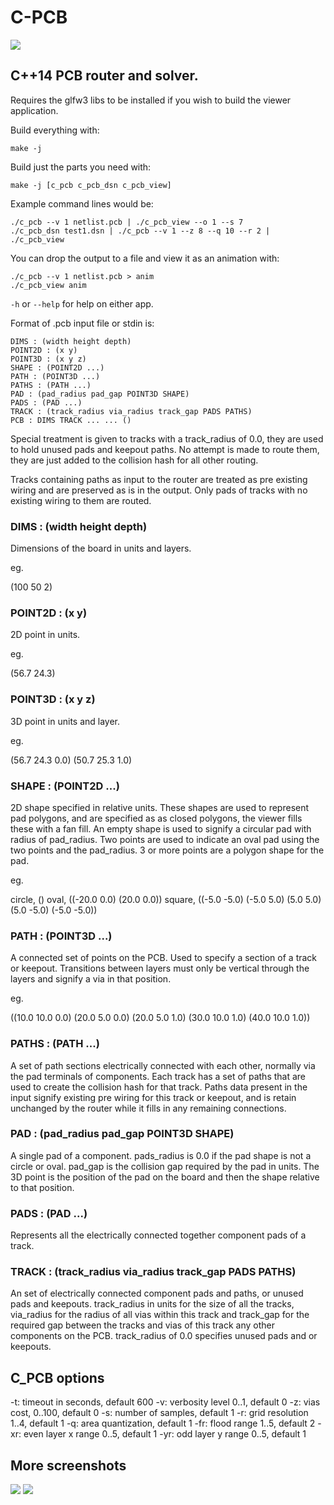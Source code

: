# C-PCB

![](./test3.png)

## C++14 PCB router and solver.

Requires the glfw3 libs to be installed if you wish to build the viewer
application.

Build everything with:

```
make -j
```

Build just the parts you need with:

```
make -j [c_pcb c_pcb_dsn c_pcb_view]
```

Example command lines would be:

```
./c_pcb --v 1 netlist.pcb | ./c_pcb_view --o 1 --s 7
./c_pcb_dsn test1.dsn | ./c_pcb --v 1 --z 8 --q 10 --r 2 | ./c_pcb_view
```

You can drop the output to a file and view it as an animation with:

```
./c_pcb --v 1 netlist.pcb > anim
./c_pcb_view anim
```

`-h` or `--help` for help on either app.

Format of .pcb input file or stdin is:

```
DIMS : (width height depth)
POINT2D : (x y)
POINT3D : (x y z)
SHAPE : (POINT2D ...)
PATH : (POINT3D ...)
PATHS : (PATH ...)
PAD : (pad_radius pad_gap POINT3D SHAPE)
PADS : (PAD ...)
TRACK : (track_radius via_radius track_gap PADS PATHS)
PCB : DIMS TRACK ... ... ()
```

Special treatment is given to tracks with a track_radius of 0.0, they are used
to hold unused pads and keepout paths. No attempt is made to route them, they
are just added to the collision hash for all other routing.

Tracks containing paths as input to the router are treated as pre existing
wiring and are preserved as is in the output. Only pads of tracks with no
existing wiring to them are routed.

### DIMS : (width height depth)

Dimensions of the board in units and layers.

eg.

(100 50 2)

### POINT2D : (x y)

2D point in units.

eg.

(56.7 24.3)

### POINT3D : (x y z)

3D point in units and layer.

eg.

(56.7 24.3 0.0)
(50.7 25.3 1.0)

### SHAPE : (POINT2D ...)

2D shape specified in relative units. These shapes are used to represent pad
polygons, and are specified as as closed polygons, the viewer fills these with
a fan fill. An empty shape is used to signify a circular pad with radius of
pad_radius. Two points are used to indicate an oval pad using the two points
and the pad_radius. 3 or more points are a polygon shape for the pad.

eg.

circle, ()
oval, ((-20.0 0.0) (20.0 0.0))
square, ((-5.0 -5.0) (-5.0 5.0) (5.0 5.0) (5.0 -5.0) (-5.0 -5.0))

### PATH : (POINT3D ...)

A connected set of points on the PCB. Used to specify a section of a track or
keepout. Transitions between layers must only be vertical through the layers
and signify a via in that position.

eg.

((10.0 10.0 0.0) (20.0 5.0 0.0) (20.0 5.0 1.0) (30.0 10.0 1.0) (40.0 10.0 1.0))

### PATHS : (PATH ...)

A set of path sections electrically connected with each other, normally via the
pad terminals of components. Each track has a set of paths that are used to
create the collision hash for that track. Paths data present in the input
signify existing pre wiring for this track or keepout, and is retain unchanged
by the router while it fills in any remaining connections.

### PAD : (pad_radius pad_gap POINT3D SHAPE)

A single pad of a component. pads_radius is 0.0 if the pad shape is not a
circle or oval. pad_gap is the collision gap required by the pad in units. The
3D point is the position of the pad on the board and then the shape relative to
that position.

### PADS : (PAD ...)

Represents all the electrically connected together component pads of a track.

### TRACK : (track_radius via_radius track_gap PADS PATHS)

An set of electrically connected component pads and paths, or unused pads and
keepouts. track_radius in units for the size of all the tracks, via_radius for
the radius of all vias within this track and track_gap for the required gap
between the tracks and vias of this track any other components on the PCB.
track_radius of 0.0 specifies unused pads and or keepouts.

## C_PCB options

-t:  timeout in seconds, default 600
-v:  verbosity level 0..1, default 0
-z:  vias cost, 0..100, default 0
-s:  number of samples, default 1
-r:  grid resolution 1..4, default 1
-q:  area quantization, default 1
-fr: flood range 1..5, default 2
-xr: even layer x range 0..5, default 1
-yr: odd layer y range 0..5, default 1

## More screenshots
![](./test5.png)
![](./test1.png)
